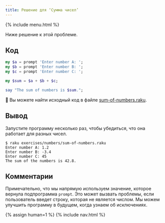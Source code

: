 ```yaml
---
title: Решение для ‘Сумма чисел’
---
```


{% include menu.html %}

Ниже решение к этой проблеме.

## Код

```raku
my $a = prompt 'Enter number A: ';
my $b = prompt 'Enter number B: ';
my $c = prompt 'Enter number C: ';

my $sum = $a + $b + $c;

say "The sum of numbers is $sum.";
```

🦋 Вы можете найти исходный код в файле [sum-of-numbers.raku](https://github.com/ash/raku-course/blob/master/exercises/numbers/sum-of-numbers.raku).

## Вывод

Запустите программу несколько раз, чтобы убедиться, что она работает для разных
чисел.

```console
$ raku exercises/numbers/sum-of-numbers.raku
Enter number A: 1.2
Enter number B: -3.4
Enter number C: 45
The sum of the numbers is 42.8.
```

## Комментарии

Примечательно, что мы напрямую используем значение, которое вернула подпрограмма
`prompt`. Это может вызвать проблемы, если пользователь введет строку, которая
не является числом. Мы можем улучшить программу в будущем, когда узнаем об
исключениях.

{% assign human=1 %}
{% include nav.html %}
